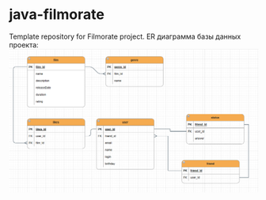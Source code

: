 # java-filmorate
Template repository for Filmorate project.
ER диаграмма базы данных проекта: ![img.png](img.png)
